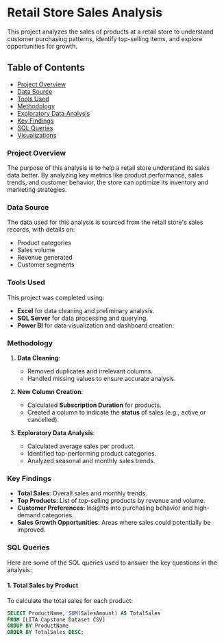 # Retail Store Sales Analysis

This project analyzes the sales of products at a retail store to understand customer purchasing patterns, identify top-selling items, and explore opportunities for growth.

## Table of Contents
- [Project Overview](#project-overview)
- [Data Source](#data-source)
- [Tools Used](#tools-used)
- [Methodology](#methodology)
- [Exploratory Data Analysis](#exploratory-data-analysis)
- [Key Findings](#key-findings)
- [SQL Queries](#sql-queries)
- [Visualizations](#visualizations)

### Project Overview
The purpose of this analysis is to help a retail store understand its sales data better. By analyzing key metrics like product performance, sales trends, and customer behavior, the store can optimize its inventory and marketing strategies.

### Data Source
The data used for this analysis is sourced from the retail store's sales records, with details on:
- Product categories
- Sales volume
- Revenue generated
- Customer segments

### Tools Used
This project was completed using:
- **Excel** for data cleaning and preliminary analysis.
- **SQL Server** for data processing and querying.
- **Power BI** for data visualization and dashboard creation.

### Methodology
1. **Data Cleaning**: 
   - Removed duplicates and irrelevant columns.
   - Handled missing values to ensure accurate analysis.

2. **New Column Creation**:
   - Calculated **Subscription Duration** for products.
   - Created a column to indicate the **status** of sales (e.g., active or cancelled).

3. **Exploratory Data Analysis**:
   - Calculated average sales per product.
   - Identified top-performing product categories.
   - Analyzed seasonal and monthly sales trends.

### Key Findings
- **Total Sales**: Overall sales and monthly trends.
- **Top Products**: List of top-selling products by revenue and volume.
- **Customer Preferences**: Insights into purchasing behavior and high-demand categories.
- **Sales Growth Opportunities**: Areas where sales could potentially be improved.

### SQL Queries
Here are some of the SQL queries used to answer the key questions in the analysis:

#### 1. Total Sales by Product
To calculate the total sales for each product:
```sql
SELECT ProductName, SUM(SalesAmount) AS TotalSales
FROM [LITA Capstone Dataset CSV]
GROUP BY ProductName
ORDER BY TotalSales DESC;
